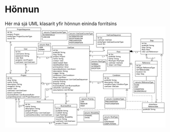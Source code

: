 # Hönnun
Hér má sjá UML klasarit yfir hönnun eininda forritsins
![UML Class Diagram for Backend](Design.png)